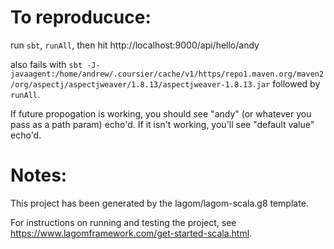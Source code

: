 # To reproducuce:

run `sbt`, `runAll`, then hit http://localhost:9000/api/hello/andy

also fails with `sbt -J-javaagent:/home/andrew/.coursier/cache/v1/https/repo1.maven.org/maven2/org/aspectj/aspectjweaver/1.8.13/aspectjweaver-1.8.13.jar` followed by `runAll`.

If future propogation is working, you should see "andy" (or whatever you pass as a path param) echo'd. If it isn't working, you'll see "default value" echo'd.

# Notes:
This project has been generated by the lagom/lagom-scala.g8 template. 

For instructions on running and testing the project, see https://www.lagomframework.com/get-started-scala.html.
